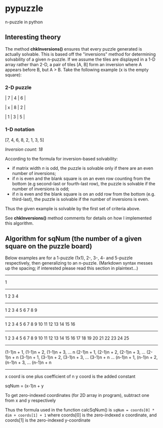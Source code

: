 # pypuzzle
n-puzzle in python

## Interesting theory
The method **chkInversions()** ensures that every puzzle generated is actually solvable. This is based off the "inversions" method for determining solvability of a given n-puzzle. If we assume the tiles are displayed in a 1-D array rather than 2-D, a pair of tiles [A, B] form an inversion where A appears before B, but A > B. Take the following example (x is the empty square):
### 2-D puzzle
|  7  |  4  |  6  |

|  x  |  8  |  2  |

|  1  |  3  |  5  |

### 1-D notation
[7, 4, 6, 8, 2, 1, 3, 5]

*Inversion count: 18*


According to the formula for inversion-based solvability:
* if matrix width *n* is odd, the puzzle is solvable only if there are an even number of inversions;
* if *n* is even and the blank square is on an even row counting from the bottom (e.g second-last or fourth-last row), the puzzle is solvable if the number of inversions is odd;
* if *n* is even and the blank square is on an odd row from the bottom (e.g. third-last), the puzzle is solvable if the number of inversions is even.

Thus the given example is solvable by the first set of criteria above.


See **chkInversions()** method comments for details on how I implemented this algorithm. 

## Algorithm for sqNum (the number of a given square on the puzzle board)

Below examples are for a 1-puzzle (1x1), 2-, 3-, 4- and 5-puzzle respectively, then generalizing to an n-puzzle. (Markdown syntax messes up the spacing; if interested please read this section in plaintext...)

____
1
____
1 2
3 4
____
1 2 3
4 5 6
7 8 9
____
1   2  3  4
5   6  7  8
9  10 11 12
13 14 15 16
____
1   2  3  4  5
6   7  8  9 10
11 12 13 14 15
16 17 18 19 20
21 22 23 24 25
____
(1-1)n + 1, (1-1)n + 2, (1-1)n + 3, ... n
(2-1)n + 1, (2-1)n + 2, (2-1)n + 3, ... (2-1)n + n
(3-1)n + 1, (3-1)n + 2, (3-1)n + 3, ... (3-1)n + n
...
(n-1)n + 1, (n-1)n + 2, (n-1)n + 3, ... (n-1)n + n
____

x coord is one plus coefficient of n
y coord is the added constant

sqNum = (x-1)n + y

To get zero-indexed coordinates (for 2D array in program), subtract one from x and y respectively

Thus the formula used in the function calcSqNum() is `sqNum = coords[0] * dim + coords[1] + 1` where coords[0] is the zero-indexed x coordinate, and coords[1] is the zero-indexed y-coordinate
